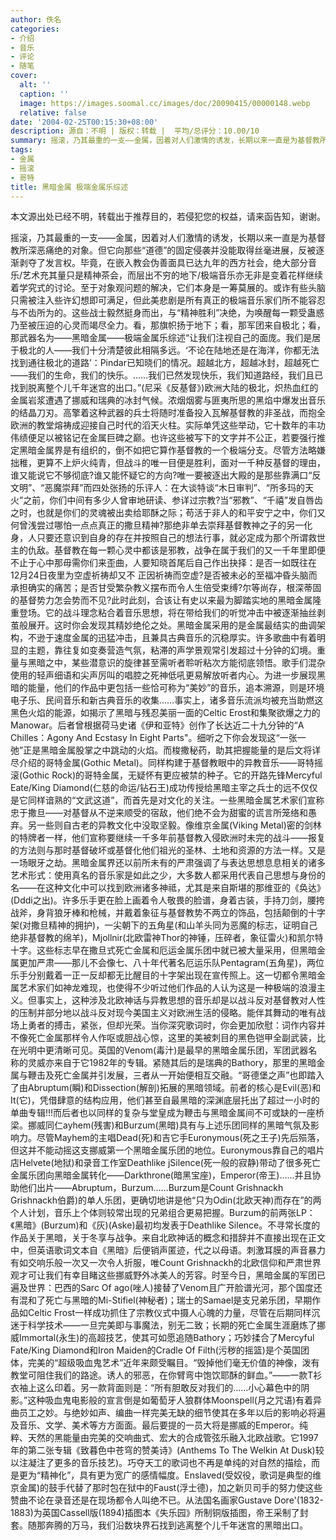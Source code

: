 ```yaml
---
author: 佚名
categories:
- 介绍
- 音乐
- 评论
- 随笔
cover:
  alt: ''
  caption: ''
  image: https://images.soomal.cc/images/doc/20090415/00000148.webp
  relative: false
date: '2004-02-25T00:15:30+08:00'
description: 源自：不明 | 版权：转载 |  平均/总评分：10.00/10
summary: 摇滚，乃其最重的一支――金属，因着对人们激情的诱发，长期以来一直是为基督教所深恶痛绝的对象。但它向那些“道德”的固定侵袭并没能取得丝毫进展，反被逐渐剥夺了发言权。毕竟，在嵌入教会伪善面具已达九年的西方社会，绝大部分音乐/艺术充其量只是精神茶会，而层出不穷的地下/极端音乐亦无非是变着花样继续着学究式的讨论
tags:
- 金属
- 摇滚
- 哥特
title: 黑暗金属 极端金属乐综述
---
```


本文源出处已经不明，转载出于推荐目的，若侵犯您的权益，请来函告知，谢谢。

摇滚，乃其最重的一支――金属，因着对人们激情的诱发，长期以来一直是为基督教所深恶痛绝的对象。但它向那些“道德”的固定侵袭并没能取得丝毫进展，反被逐渐剥夺了发言权。毕竟，在嵌入教会伪善面具已达九年的西方社会，绝大部分音乐/艺术充其量只是精神茶会，而层出不穷的地下/极端音乐亦无非是变着花样继续着学究式的讨论。至于对象观问题的解决，它们本身是一筹莫展的。或诈有些头脑只需被注入些许幻想即可满足，但此美悲剧是所有真正的极端音乐家们所不能容忍与不齿所为的。这些战士毅然挺身而出，与“精神胜利”决绝，为唤醒每一颗受蛊惑乃至被压迫的心灵而竭尽全力。看，那旗帜扬于地下；看，那军团来自极北；看，那武器名为――黑暗金属――极端金属乐综述“让我们注视自己的面庞。我们是居于极北的人――我们十分清楚彼此相隔多远。‘不论在陆地还是在海洋，你都无法找到通往极北的道路’：Pindar已知晓们的情况。超越北方，超越冰封，超越死亡――我们的生命，我们的快乐。……我们已然发现快乐，我们知道路经，我们且已找到脱离整个儿千年迷宫的出口。”(尼采《反基督》)欧洲大陆的极北，炽热血红的金属岩浆遭遇了挪威和瑞典的冰封气候。浓烟烟雾与匪夷所思的黑焰中爆发出音乐的结晶刀刃。高擎着这种武器的兵士将随时准备投入瓦解基督教的非圣战，而抱全欧洲的教堂熔祷成迎接自己时代的滔天火柱。实际单凭这些举动，它十数年的丰功伟绩便足以被铭记在金属巨碑之巅。也许这些被写下的文字并不公正，若要强行推定黑暗金属界是有组织的，倒不如把它算作基督教的一个极端分支。尽管方法略嫌拙稚，更算不上炉火纯青，但战斗的唯一目便是胜利，面对一千种反基督的理由，谁又能说它不够彻底?谁又能怀疑它的方向?唯一要被逐出大殿的是那些靠满口“反文明”、“恶魔崇拜”而四处张扬的乐评人：在大谈特谈“木日审判”、“所多玛的天火”之前，你们中间有多少人曾审地研读、参详过宗教?当“邪教”、“千禧”发自唇齿之时，也就是你们的灵魂被出卖给耶酥之际；苟活于非人的和平安宁之中，你们又何曾浅尝过哪怕一点点真正的撒旦精神?那绝非单去崇拜基督教神之子的另一化身，人只要还意识到自身的存在并按照自己的想法行事，就必定成为那个所谓救世主的仇敌。基督教在每一颗心灵中都该是邪教，战争在属于我们的又一千年里即便不止于心中那毋需你们来歪曲，人要知晓首尾后自己作出抉择：是否一如既往在12月24日夜里为空虚祈祷却又不 正因祈祷而空虚?是否被未必的至福冲昏头脑而承担确实的痛苦；是否甘受繁杂教义摆布而令人生倍受束缚?尔等尚存，根深蒂固的基督势力怎会势而不见?此时此刻，合该让有史以来最为脚踏实地的黑暗金属隆重登场。它的战斗理念粘合着音乐思想，将在带给我们的听觉冲击中被逐渐抽丝剥茧般展开。这时你会发现其精妙绝伦之处。黑暗金属采用的是金属最结实的曲调架构，不逊于速度金属的迅猛冲击，且兼具古典音乐的沉稳厚实。许多歌曲中有着明显的主题，靠往复如变奏营造气氛，粘滞的声学景观常引发超过十分钟的幻境。重量与黑暗之中，某些潜意识的旋律甚至需听者聆听粘次方能彻底领悟。歌手们混杂使用的轻声细语和尖声厉叫的唱腔之死神低吼更易解放听者内心。为进一步展现黑暗的能量，他们的作品中更包括一些恰可称为“美妙”的音乐，追本溯源，则是环境电子乐、民间音乐和新古典音乐的收集……事实上，诸多音乐流派均被充当助燃这黑色火焰的能源，如揭示了黑暗与残忍美丽一面的Celtic Erost和集聚欲爆之力的Manowar。后者曾根据荷马史诸《伊和亚特》创作了长达近二十九分钟的“A Chilles：Agony And Ecstasy In Eight Parts"。细听之下你会发现这“一张一弛”正是黑暗金属股掌之中跳动的火焰。而梭撒秘药，助其把握能量的是后文将详尽介绍的哥特金属(Gothic Metal)。同样构建于基督教眼中的异教音乐――哥特摇滚(Gothic Rock)的哥特金属，无疑怀有更应被禁的种子。它的开路先锋Mercyful Eate/King Diamond(仁慈的命运/钻石王)成功传授给黑暗主宰之兵士的远不仅仅是它同样谙熟的“文武这道”，而首先是对文化的关注。一些黑暗金属艺术家们宣称忠于撒旦――对基督从不逆来顺受的宿敌，他们绝不会为甜蜜的谎言所笼络和愚弃。另一些则自古老的异教文化中没取坚毅。像维京金属(Viking Metal)密的剑林的特牌者一样，他们宣称要继续一千多年前基督教入侵欧洲时未完的战斗――报复的方法则与那时基督破坏或基督化他们祖光的圣林、土地和资源的方法一样。又是一场眼牙之劫。黑暗金属界还以前所未有的严肃强调了与表达思想息息相关的诸多艺术形式：使用真名的音乐家是如此之少，大多数人都采用代表自己思想与身份的名――在这种文化中可以找到欧洲诸多神祗，尤其是来自斯堪的那维亚的《奂达》(Dddi之出)。许多乐手更在脸上画着令人敬畏的脸谱，身着古装，手持刀剑，腰挎战斧，身背狼牙棒和枪械，并戴着象征与基督教势不两立的饰品，包括颠倒的十字架(对撒旦精神的拥护)，一尖朝下的五角星(和山羊头同为恶魔的标志，证明自己绝非基督教的绵羊)，Mjollnir(北欧雷神Thor的神锤，压碎者，象征雷火)和凯尔特十字。这些标志早在撒旦式死亡金属和厄运金属乐团中就已被大量采用，但黑暗金属更加严肃――那儿不会像七、八十年代著名厄运乐队Pentagram(五角星)，两位乐手分别戴着一正一反却都无比醒目的十字架出现在宣传照上。这一切都令黑暗金属艺术家们如神龙难现，也使得不少听过他们作品的人认为这是一种极端的浪漫主义。但事实上，这种涉及北欧神话与异教思想的音乐却是以战斗反对基督教对人性的压制并部分地以战斗反对现今美国主义对欧洲生活的侵略。能伴其舞动的唯有战场上勇者的搏击，紧张，但却光荣。当你深究歌词时，你会更加欣慰：词作内容并不像死亡金属那样令人作呕或胆战心惊，这里的美被刺目的黑色铠甲全副武装，比在光明中更清晰可见。英国的Venom(毒汁)是最早的黑暗金属乐团，军团武器名称的灵威亦来自于它1982年的专辑。紧随其后的是瑞典的Bathory，那里的黑暗金属与鞭击及死亡金属并引发展，三者从一开始便相互交融。“哥德堡之声”也即踏入了由Abruptum(瞬)和Dissection(解剖)拓展的黑暗领域。前者的核心是Evil(恶)和It(它)，凭借肆意的结构应用，他们甚至自最黑暗的深渊底层托出了超过一小时的单曲专辑!!!而后者也以同样的复杂与堂皇成为鞭击与黑暗金属间不可或缺的一座桥梁。挪威同仁ayhem(残害)和Burzum(黑暗)具有与上述乐团同样的黑暗气氛及影响力。尽管Mayhem的主唱Dead(死)和吉它手Euronymous(死之王子)先后殒落，但这并不能动摇这支挪威第一个黑暗金属乐团的地位。Euronymous靠自己的唱片店Helvete(地狱)和录音工作室Deathlike jSilence(死一般的寂静)带动了很多死亡金属乐团向黑暗金属转化――Darkthrone(暗黑宝座)，Emperor(帝王)......并且协助他们出片――Abruptum，Burzum......Burzum是Count Grishnackh Grishnackh伯爵)的单人乐团，更确切地讲是他“只为Odin(北欧天神)而存在”的两个人计划，音乐上个体则较常出现的兄弟组合更易把握。Burzum的前两张LP：《黑暗》(Burzum)和《灰)(Aske)最初均发表于Deathlike Silence。不寻常长度的作品关于黑暗，关于冬享与战争。来自北欧神话的概念和措辞并不直接出现在正文中，但英语歌词文本自《黑暗》后便销声匿迹，代之以母语。刺激耳膜的声音暴力有如交响乐般一次又一次令人折服，唯Count Grishnackh的北欧信仰和严肃世界观才可让我们有幸目睹这些挪威野外冰美人的芳容。时至今日，黑暗金属的军团已遍及世界：巴西的Sarc Of ago(唑人)接替了Venom且广开脸谱光河，那个国度还有混和了死亡与黑暗的Mi-Stifiel(神秘者)；瑞士的Samael是支兄弟乐团，早期作品如Celtic Frost一样成功抓住了宗教仪式中摄人心魄的力量，尽管在后期同样沉迷于科学技术――一旦完美即与事魔法，别无二致；长期的死亡金属生涯磨炼了挪威Immortal(永生)的高超技艺，使其可如愿追随Bathory；巧妙揉合了Mercyful Fate/King Diamond和Iron Maiden的Cradle Of Filth(污秽的摇篮)是个英国团体，完美的“超级吸血鬼艺术”近年来颇受瞩目。“毁掉他们毫无价值的神像，泼有教堂可阻住我们的路途。诱人的邪恶，在你臂弯中饱饮耶酥的鲜血。”――一款T衫衣袖上这么印着。另一款背面则是：“所有胆敢反对我们的……小心幕色中的阴影。”这种吸血鬼电影般的宣言倒是如葡萄牙人狼群体Moonspell(月之咒语)有着异曲员工之妙。与绝妙如声、编曲一样完美无缺的细节使其在多年以后的影响必将遍及音乐、文学、美术等方方面面。最后要提的一员大将是挪威的Emperor。纯粹、天然的黑能量由完美的交响曲式、宏大的合成管弦乐融入北欧战歌。它1997年的第二张专辑《致暮色中苍穹的赞美诗》(Anthems To The Welkin At Dusk)较以注凝注了更多的音乐技艺)。巧夺天工的歌词也不再是单纯的对自然的描绘，而是更为“精神化”，具有更为宽广的感情幅度。Enslaved(受奴役，歌词是典型的维京金属)的鼓手代替了那时包在狱中的Faust(浮士德)，加之新贝司手的努力使这些赞曲不论在录音还是在现场都令人叫绝不已。从法国名画家Gustave Dore'(1832-1883)为英国Cassell版(1894)插图本《失乐园》所制铜版插图，帝王采制了封套。随那奔腾的万马，我们沿数块界石找到逃离整个儿千年迷宫的黑暗出口。